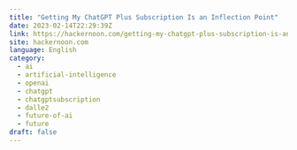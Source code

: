```yaml
---
title: "Getting My ChatGPT Plus Subscription Is an Inflection Point"
date: 2023-02-14T22:29:39Z
link: https://hackernoon.com/getting-my-chatgpt-plus-subscription-is-an-inflection-point?source=rss&utm_medium=RSS&utm_source=news.12bit.vn
site: hackernoon.com
language: English
category:
  - ai
  - artificial-intelligence
  - openai
  - chatgpt
  - chatgptsubscription
  - dalle2
  - future-of-ai
  - future
draft: false
---
```

